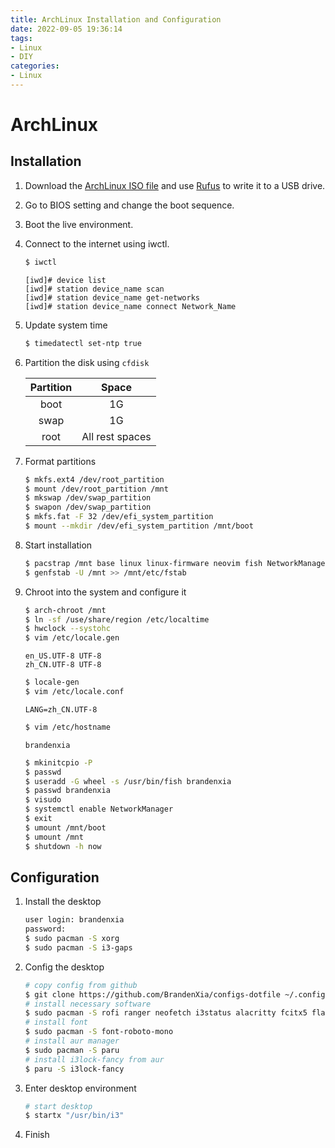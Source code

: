 ```yaml
---
title: ArchLinux Installation and Configuration
date: 2022-09-05 19:36:14
tags:
- Linux
- DIY
categories:
- Linux
---
```

# ArchLinux

## Installation

1. Download the [ArchLinux ISO file](https://archlinux.org/download/) and use [Rufus](https://rufus.ie/) to write it to a USB drive.

2. Go to BIOS setting and change the boot sequence.

3. Boot the live environment.

4. Connect to the internet using iwctl.
   ```bash
   $ iwctl
   ```

   ```iwd
   [iwd]# device list
   [iwd]# station device_name scan
   [iwd]# station device_name get-networks
   [iwd]# station device_name connect Network_Name
   ```

5. Update system time
   ```bash
   $ timedatectl set-ntp true
   ```

6. Partition the disk using `cfdisk`

   | Partition |      Space      |
   | :-------: | :-------------: |
   |   boot    |       1G        |
   |   swap    |       1G        |
   |   root    | All rest spaces |

7. Format partitions
   ```bash
   $ mkfs.ext4 /dev/root_partition
   $ mount /dev/root_partition /mnt
   $ mkswap /dev/swap_partition
   $ swapon /dev/swap_partition
   $ mkfs.fat -F 32 /dev/efi_system_partition
   $ mount --mkdir /dev/efi_system_partition /mnt/boot
   ```

8. Start installation
   ```bash
   $ pacstrap /mnt base linux linux-firmware neovim fish NetworkManager man-db man-pages
   $ genfstab -U /mnt >> /mnt/etc/fstab
   ```

9. Chroot into the system and configure it
   ```bash
   $ arch-chroot /mnt
   $ ln -sf /use/share/region /etc/localtime
   $ hwclock --systohc
   $ vim /etc/locale.gen
   ```

   ```vim
   en_US.UTF-8 UTF-8
   zh_CN.UTF-8 UTF-8
   ```

   ```bash
   $ locale-gen
   $ vim /etc/locale.conf
   ```

   ```vim
   LANG=zh_CN.UTF-8
   ```

   ```bash
   $ vim /etc/hostname
   ```

   ```vim
   brandenxia
   ```

   ```bash
   $ mkinitcpio -P
   $ passwd
   $ useradd -G wheel -s /usr/bin/fish brandenxia
   $ passwd brandenxia
   $ visudo
   $ systemctl enable NetworkManager
   $ exit
   $ umount /mnt/boot
   $ umount /mnt
   $ shutdown -h now
   ```
## Configuration

1. Install the desktop
   ```bash
   user login: brandenxia
   password:
   $ sudo pacman -S xorg
   $ sudo pacman -S i3-gaps
   ```
   
2. Config the desktop

    ```bash
    # copy config from github
    $ git clone https://github.com/BrandenXia/configs-dotfile ~/.config
    # install necessary software
    $ sudo pacman -S rofi ranger neofetch i3status alacritty fcitx5 flameshot pasystray nitrogen parcellite firefox
    # install font
    $ sudo pacman -S font-roboto-mono
    # install aur manager
    $ sudo pacman -S paru
    # install i3lock-fancy from aur
    $ paru -S i3lock-fancy
    ```

3. Enter desktop environment
    ```bash
    # start desktop
    $ startx "/usr/bin/i3"
    ```

4. Finish
